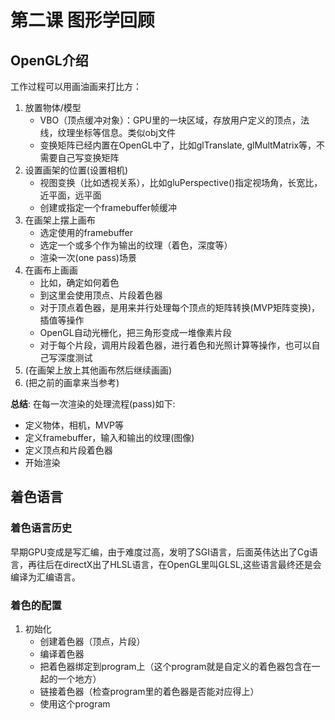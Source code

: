 # 第二课 图形学回顾

## OpenGL介绍
工作过程可以用画油画来打比方：

1. 放置物体/模型
    - VBO（顶点缓冲对象）：GPU里的一块区域，存放用户定义的顶点，法线，纹理坐标等信息。类似obj文件
    - 变换矩阵已经内置在OpenGL中了，比如glTranslate, glMultMatrix等，不需要自己写变换矩阵
2. 设置画架的位置(设置相机)
    - 视图变换（比如透视关系），比如gluPerspective()指定视场角，长宽比，近平面，远平面
    - 创建或指定一个framebuffer帧缓冲
3. 在画架上摆上画布
    - 选定使用的framebuffer
    - 选定一个或多个作为输出的纹理（着色，深度等）
    - 渲染一次(one pass)场景
4. 在画布上画画
    - 比如，确定如何着色
    - 到这里会使用顶点、片段着色器
    - 对于顶点着色器，是用来并行处理每个顶点的矩阵转换(MVP矩阵变换)，插值等操作
    - OpenGL自动光栅化，把三角形变成一堆像素片段
    - 对于每个片段，调用片段着色器，进行着色和光照计算等操作，也可以自己写深度测试
5. (在画架上放上其他画布然后继续画画)
6. (把之前的画拿来当参考)

**总结**:
在每一次渲染的处理流程(pass)如下:
- 定义物体，相机，MVP等
- 定义framebuffer，输入和输出的纹理(图像)
- 定义顶点和片段着色器
- 开始渲染

## 着色语言

### 着色语言历史
早期GPU变成是写汇编，由于难度过高，发明了SGI语言，后面英伟达出了Cg语言，再往后在directX出了HLSL语言，在OpenGL里叫GLSL,这些语言最终还是会编译为汇编语言。

### 着色的配置
1. 初始化
    - 创建着色器（顶点，片段）
    - 编译着色器
    - 把着色器绑定到program上（这个program就是自定义的着色器包含在一起的一个地方）
    - 链接着色器（检查program里的着色器是否能对应得上）
    - 使用这个program
